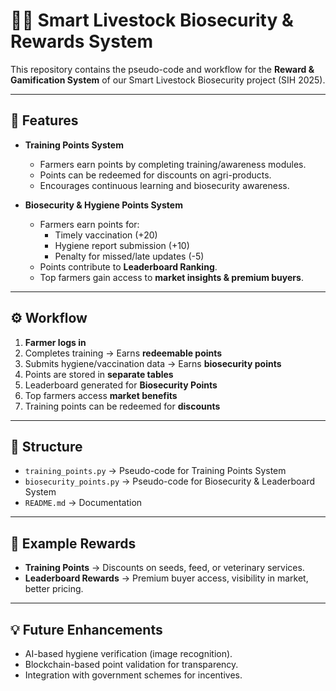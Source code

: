 # 🐖🐓 Smart Livestock Biosecurity & Rewards System

This repository contains the pseudo-code and workflow for the **Reward & Gamification System** 
of our Smart Livestock Biosecurity project (SIH 2025).

---

## 🚀 Features

- **Training Points System**
  - Farmers earn points by completing training/awareness modules.
  - Points can be redeemed for discounts on agri-products.
  - Encourages continuous learning and biosecurity awareness.

- **Biosecurity & Hygiene Points System**
  - Farmers earn points for:
    - Timely vaccination (+20)
    - Hygiene report submission (+10)
    - Penalty for missed/late updates (-5)
  - Points contribute to **Leaderboard Ranking**.
  - Top farmers gain access to **market insights & premium buyers**.

---

## ⚙️ Workflow

1. **Farmer logs in**  
2. Completes training → Earns **redeemable points**  
3. Submits hygiene/vaccination data → Earns **biosecurity points**  
4. Points are stored in **separate tables**  
5. Leaderboard generated for **Biosecurity Points**  
6. Top farmers access **market benefits**  
7. Training points can be redeemed for **discounts**  

---

## 📂 Structure

- `training_points.py` → Pseudo-code for Training Points System  
- `biosecurity_points.py` → Pseudo-code for Biosecurity & Leaderboard System  
- `README.md` → Documentation  

---

## 🎯 Example Rewards

- **Training Points** → Discounts on seeds, feed, or veterinary services.  
- **Leaderboard Rewards** → Premium buyer access, visibility in market, better pricing.  

---

## 💡 Future Enhancements
- AI-based hygiene verification (image recognition).
- Blockchain-based point validation for transparency.
- Integration with government schemes for incentives.
